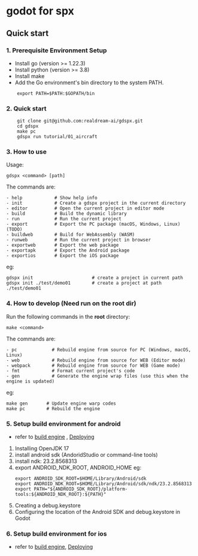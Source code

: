 # godot for spx


## Quick start
### 1. Prerequisite Environment Setup
- Install go (version >= 1.22.3)
- Install python (version >= 3.8)
- Install make
- Add the Go environment's bin directory to the system PATH.
```
    export PATH=$PATH:$GOPATH/bin
```


### 2. Quick start 
```
    git clone git@github.com:realdream-ai/gdspx.git
    cd gdspx
    make pc
    gdspx run tutorial/01_aircraft
```

### 3. How to use
Usage:

    gdspx <command> [path]      

The commands are:

    - help            # Show help info
    - init            # Create a gdspx project in the current directory
    - editor          # Open the current project in editor mode
    - build           # Build the dynamic library
    - run             # Run the current project
    - export          # Export the PC package (macOS, Windows, Linux) (TODO)
    - buildweb        # Build for WebAssembly (WASM)
    - runweb          # Run the current project in browser
    - exportweb       # Export the web package
    - exportapk       # Export the Android package
    - exportios       # Export the iOS package

 eg:

    gdspx init                      # create a project in current path
    gdspx init ./test/demo01        # create a project at path ./test/demo01 


### 4. How to develop (Need run on the root dir)

Run the following commands in the **root** directory:

    make <command>

The commands are:

    - pc             # Rebuild engine from source for PC (Windows, macOS, Linux)
    - web            # Rebuild engine from source for WEB (Editor mode)
    - webpack        # Rebuild engine from source for WEB (Game mode)
    - fmt            # Format current project's code
    - gen            # Generate the engine wrap files (use this when the engine is updated)
  
 eg:

    make gen       # Update engine warp codes
    make pc        # Rebuild the engine



### 5. Setup build environment for android
- refer to [build engine](https://docs.godotengine.org/en/4.2/contributing/development/compiling/compiling_for_android.html) , [Deploying](https://docs.godotengine.org/en/4.2/tutorials/export/exporting_for_android.html)

1. Installing OpenJDK 17
2. install android sdk (AndoridStudio or command-line tools)
3. install ndk: 23.2.8568313
4. export ANDROID_NDK_ROOT, ANDROID_HOME
    eg:
    ```
    export ANDROID_SDK_ROOT=$HOME/Library/Android/sdk
    export ANDROID_NDK_ROOT=$HOME/Library/Android/sdk/ndk/23.2.8568313
    export PATH="${ANDROID_SDK_ROOT}/platform-tools:${ANDROID_NDK_ROOT}:${PATH}"
    ```
5. Creating a debug.keystore
6. Configuring the location of the Android SDK and debug.keystore in Godot


### 6. Setup build environment for ios
- refer to [build engine](https://docs.godotengine.org/en/4.2/contributing/development/compiling/compiling_for_ios.html), [Deploying](https://docs.godotengine.org/en/4.2/tutorials/export/exporting_for_ios.html#doc-exporting-for-ios)



